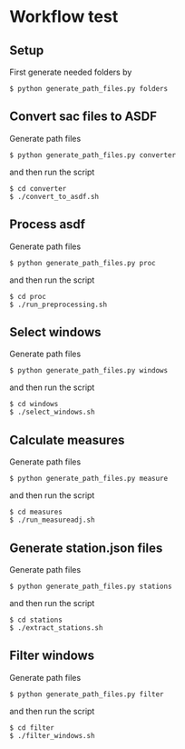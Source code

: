 # Workflow test

## Setup

First generate needed folders by

	$ python generate_path_files.py folders


## Convert sac files to ASDF

Generate path files

	$ python generate_path_files.py converter


and then run the script

	$ cd converter
	$ ./convert_to_asdf.sh

## Process asdf

Generate path files

	$ python generate_path_files.py proc


and then run the script

	$ cd proc
	$ ./run_preprocessing.sh


## Select windows


Generate path files

	$ python generate_path_files.py windows

and then run the script

	$ cd windows
	$ ./select_windows.sh


## Calculate measures


Generate path files

	$ python generate_path_files.py measure

and then run the script

	$ cd measures
	$ ./run_measureadj.sh


## Generate station.json files


Generate path files

	$ python generate_path_files.py stations

and then run the script

	$ cd stations
	$ ./extract_stations.sh


## Filter windows


Generate path files

	$ python generate_path_files.py filter

and then run the script

	$ cd filter
	$ ./filter_windows.sh

